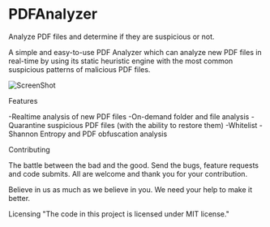 # PDFAnalyzer
Analyze PDF files and determine if they are suspicious or not.

A simple and easy-to-use PDF Analyzer which can analyze new PDF files in real-time by using its static heuristic engine with the most common suspicious patterns of malicious PDF files.

![ScreenShot](https://raw.github.com/{FabioAnalyst}/{PDFAnalyzer}/{master}/{blob/master/gui.png})

Features

-Realtime analysis of new PDF files
-On-demand folder and file analysis
-Quarantine suspicious PDF files (with the ability to restore them)
-Whitelist
-Shannon Entropy and PDF obfuscation analysis

Contributing

The battle between the bad and the good. Send the bugs, feature requests and code submits. All are welcome and thank you for your contribution.

Believe in us as much as we believe in you. We need your help to make it better.

Licensing
"The code in this project is licensed under MIT license."
